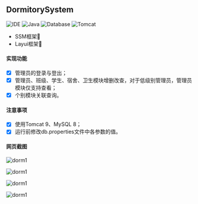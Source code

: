## DormitorySystem 
![IDE](https://img.shields.io/badge/IDE-IntelliJ%20IDEA-brightgreen.svg) ![Java](https://img.shields.io/badge/Java-17-blue) ![Database](https://img.shields.io/badge/MySQL-8-lightgrey) ![Tomcat](https://img.shields.io/badge/Tomcat-9-orange
)

- SSM框架🎨
- Layui框架🎄

#### 实现功能
- [x] 管理员的登录与登出；
- [x] 管理员、班级、学生、宿舍、卫生模块增删改查，对于低级别管理员，管理员模块仅支持查看；
- [x] 个别模块关联查询。

#### 注意事项
- [x] 使用Tomcat 9、MySQL 8；
- [x] 运行前修改db.properties文件中各参数的值。

#### 网页截图
![dorm1](https://sky-take-out-jzh.oss-cn-beijing.aliyuncs.com/Snipaste_2023-10-30_22-34-26.png)

![dorm1](https://sky-take-out-jzh.oss-cn-beijing.aliyuncs.com/Snipaste_2023-10-30_22-33-37.png)

![dorm1](https://sky-take-out-jzh.oss-cn-beijing.aliyuncs.com/%400J%7BE3YO%606%5DH%28%29SVGV8TOWO.png)

![dorm1](https://sky-take-out-jzh.oss-cn-beijing.aliyuncs.com/1AXGMTCK_Q4R%25KHK63XMX17.png)